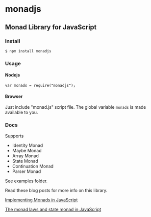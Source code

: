 # monadjs

## Monad Library for JavaScript

### Install
    $ npm install monadjs

### Usage
#### Nodejs
    var monads = require("monadjs");
#### Browser
Just include "monad.js" script file. The global variable `monads` is made available to you.

### Docs

Supports
* Identity Monad
* Maybe Monad
* Array Monad
* State Monad
* Continuation Monad
* Parser Monad

See examples folder.

Read these blog posts for more info on this library.

[Implementing Monads in JavaScript](http://functionaljavascript.blogspot.in/2013/03/implementing-monads-in-javascript.html)

[The monad laws and state monad in JavaScript](http://functionaljavascript.blogspot.in/2013/04/the-monad-laws-and-state-monad-in.html)

